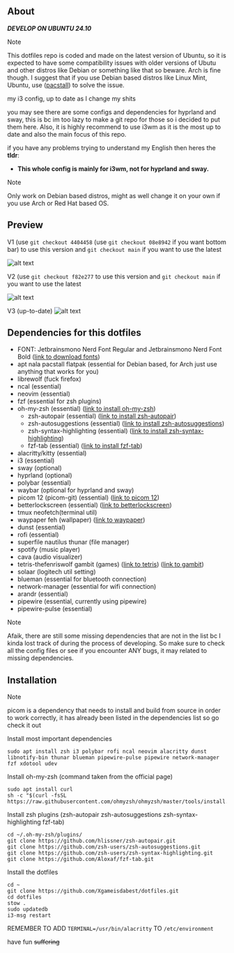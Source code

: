 ## About

___DEVELOP ON UBUNTU 24.10___

> [!NOTE]
> This dotfiles repo is coded and made on the latest version of Ubuntu, so it is expected to have some compatibility issues with older versions of Ubutu and other distros like Debian or something like that so beware. Arch is fine though.
> I suggest that if you use Debian based distros like Linux Mint, Ubuntu, use ([pacstall](https://pacstall.dev/)) to solve the issue.

my i3 config, up to date as I change my shits

you may see there are some configs and dependencies for hyprland and sway, this is bc im too lazy to make a git repo for those so i decided to put them here. Also, it is highly recommend to use i3wm as it is the most up to date and also the main focus of this repo.

if you have any problems trying to understand my English then heres the **tldr**: 
- **This whole config is mainly for i3wm, not for hyprland and sway.**

> [!NOTE]
> Only work on Debian based distros, might as well change it on your own if you use Arch or Red Hat based OS.

## Preview
V1 (use ```git checkout 4404458``` (use ```git checkout 08e8942``` if you want bottom bar) to use this version and ```git checkout main``` if you want to use the latest

![alt text](https://github.com/Xgameisdabest/my-i3-config-dotfiles/blob/main/.preview_img/preview.jpg?raw=true)

V2 (use ```git checkout f82e277``` to use this version and ```git checkout main``` if you want to use the latest

![alt text](https://github.com/Xgameisdabest/my-i3-config-dotfiles/blob/main/.preview_img/preview_2.jpg?raw=true)

V3 (up-to-date)
![alt text](https://github.com/Xgameisdabest/my-i3-config-dotfiles/blob/main/.preview_img/preview_3.jpg?raw=true)

## Dependencies for this dotfiles
- FONT: Jetbrainsmono Nerd Font Regular and Jetbrainsmono Nerd Font Bold ([link to download fonts](https://www.nerdfonts.com/font-downloads))
- apt nala pacstall flatpak (essential for Debian based, for Arch just use anything that works for you)
- librewolf (fuck firefox)
- ncal (essential)
- neovim (essential)
- fzf (essential for zsh plugins)
- oh-my-zsh (essential) ([link to install oh-my-zsh](https://ohmyz.sh/#install))
    - zsh-autopair (essential) ([link to install zsh-autopair](https://github.com/hlissner/zsh-autopair))
    - zsh-autosuggestions (essential) ([link to install zsh-autosuggestions](https://github.com/zsh-users/zsh-autosuggestions))
    - zsh-syntax-highlighting (essential) ([link to install zsh-syntax-highlighting](https://github.com/zsh-users/zsh-syntax-highlighting))
    - fzf-tab (essential) ([link to install fzf-tab](https://github.com/Aloxaf/fzf-tab?tab=readme-ov-file))
- alacritty/kitty (essential)
- i3 (essential)
- sway (optional)
- hyprland (optional)
- polybar (essential)
- waybar (optional for hyprland and sway)
- picom 12 (picom-git) (essential) ([link to picom 12](https://github.com/yshui/picom))
- betterlockscreen (essential) ([link to betterlockscreen](https://github.com/betterlockscreen/betterlockscreen))
- tmux neofetch(terminal util)
- waypaper feh (wallpaper) ([link to waypaper](https://github.com/anufrievroman/waypaper))
- dunst (essential)
- rofi (essential)
- superfile nautilus thunar (file manager)
- spotify (music player)
- cava (audio visualizer)
- tetris-thefenriswolf gambit (games) ([link to tetris](https://github.com/samtay/tetris)) ([link to gambit](https://github.com/maaslalani/gambit))
- solaar (logitech util setting)
- blueman (essential for bluetooth connection)
- network-manager (essential for wifi connection)
- arandr (essential)
- pipewire (essential, currently using pipewire)
- pipewire-pulse (essential)

> [!NOTE]
> Afaik, there are still some missing dependencies that are not in the list bc I kinda lost track of during the process of developing. So make sure to check all the config files or see if you encounter ANY bugs, it may related to missing dependencies.

## Installation

> [!NOTE]
> picom is a dependency that needs to install and build from source in order to work correctly, it has already been listed in the dependencies list so go check it out

Install most important dependencies
```
sudo apt install zsh i3 polybar rofi ncal neovim alacritty dunst libnotify-bin thunar blueman pipewire-pulse pipewire network-manager fzf xdotool udev
```

Install oh-my-zsh (command taken from the official page)
```
sudo apt install curl
sh -c "$(curl -fsSL https://raw.githubusercontent.com/ohmyzsh/ohmyzsh/master/tools/install.sh)"
```

Install zsh plugins (zsh-autopair zsh-autosuggestions zsh-syntax-highlighting fzf-tab)
```
cd ~/.oh-my-zsh/plugins/
git clone https://github.com/hlissner/zsh-autopair.git
git clone https://github.com/zsh-users/zsh-autosuggestions.git
git clone https://github.com/zsh-users/zsh-syntax-highlighting.git
git clone https://github.com/Aloxaf/fzf-tab.git
```

Install the dotfiles
```
cd ~
git clone https://github.com/Xgameisdabest/dotfiles.git
cd dotfiles
stow .
sudo updatedb
i3-msg restart
```

REMEMBER TO ADD ```TERMINAL=/usr/bin/alacritty``` TO ```/etc/environment```

have fun ~~suffering~~
